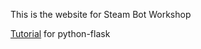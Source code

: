This is the website for Steam Bot Workshop

[Tutorial](https://www.youtube.com/watch?v=MwZwr5Tvyxo) for python-flask
